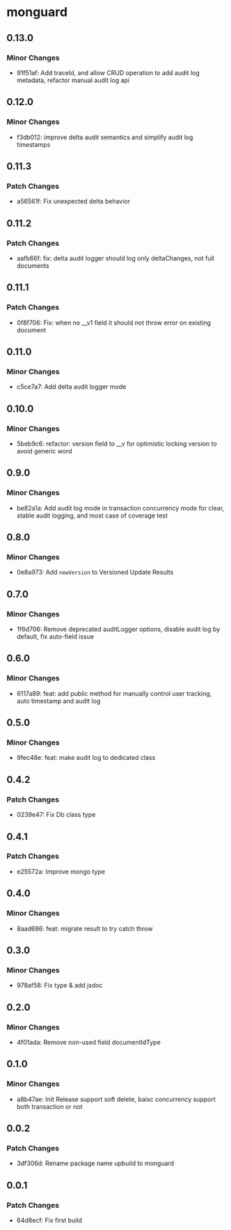 # monguard

## 0.13.0

### Minor Changes

- 91f51af: Add traceId, and allow CRUD operation to add audit log metadata, refactor manual audit log api

## 0.12.0

### Minor Changes

- f3db012: improve delta audit semantics and simplify audit log timestamps

## 0.11.3

### Patch Changes

- a56561f: Fix unexpected delta behavior

## 0.11.2

### Patch Changes

- aafb66f: fix: delta audit logger should log only deltaChanges, not full documents

## 0.11.1

### Patch Changes

- 0f8f706: Fix: when no \_\_v1 field it should not throw error on existing document

## 0.11.0

### Minor Changes

- c5ce7a7: Add delta audit logger mode

## 0.10.0

### Minor Changes

- 5beb9c6: refactor: version field to \_\_v for optimistic locking version to avoid generic word

## 0.9.0

### Minor Changes

- be82a1a: Add audit log mode in transaction concurrency mode for clear, stable audit logging, and most case of coverage test

## 0.8.0

### Minor Changes

- 0e8a973: Add `newVersion` to Versioned Update Results

## 0.7.0

### Minor Changes

- 1f6d706: Remove deprecated auditLogger options, disable audit log by default, fix auto-field issue

## 0.6.0

### Minor Changes

- 6117a89: feat: add public method for manually control user tracking, auto timestamp and audit log

## 0.5.0

### Minor Changes

- 9fec48e: feat: make audit log to dedicated class

## 0.4.2

### Patch Changes

- 0239e47: Fix Db class type

## 0.4.1

### Patch Changes

- e25572a: Improve mongo type

## 0.4.0

### Minor Changes

- 8aad686: feat: migrate result to try catch throw

## 0.3.0

### Minor Changes

- 978af58: Fix type & add jsdoc

## 0.2.0

### Minor Changes

- 4f01ada: Remove non-used field documentIdType

## 0.1.0

### Minor Changes

- a8b47ae: Init Release support soft delete, baisc concurrency support both transaction or not

## 0.0.2

### Patch Changes

- 3df306d: Rename package name upbuild to monguard

## 0.0.1

### Patch Changes

- 64d8ecf: Fix first build
